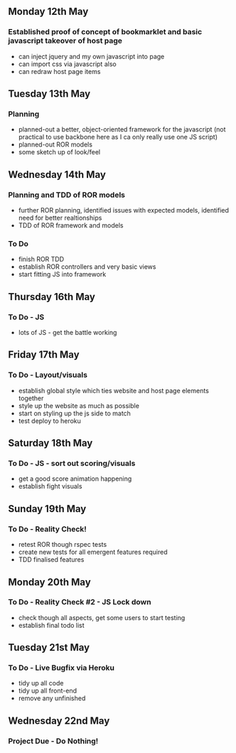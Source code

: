 ## Monday 12th May

### Established proof of concept of bookmarklet and basic javascript takeover of host page
- can inject jquery and my own javascript into page
- can import css via javascript also
- can redraw host page items

## Tuesday 13th May

### Planning
- planned-out a better, object-oriented framework for the javascript (not practical to use backbone here as I ca only really use one JS script)
- planned-out ROR models
- some sketch up of look/feel

## Wednesday 14th May

### Planning and TDD of ROR models
- further ROR planning, identified issues with expected models, identified need for better realtionships
- TDD of ROR framework and models

### To Do
- finish ROR TDD
- establish ROR controllers and very basic views
- start fitting JS into framework

## Thursday 16th May

### To Do - JS
- lots of JS - get the battle working

## Friday 17th May

### To Do - Layout/visuals
- establish global style which ties website and host page elements together
- style up the website as much as possible
- start on styling up the js side to match
- test deploy to heroku

## Saturday 18th May

### To Do - JS - sort out scoring/visuals
- get a good score animation happening
- establish fight visuals

## Sunday 19th May

### To Do - Reality Check!
- retest ROR though rspec tests
- create new tests for all emergent features required
- TDD finalised features

## Monday 20th May

### To Do - Reality Check #2 - JS Lock down
- check though all aspects, get some users to start testing
- establish final todo list

## Tuesday 21st May

### To Do - Live Bugfix via Heroku
- tidy up all code
- tidy up all front-end
- remove any unfinished

## Wednesday 22nd May

### Project Due - Do Nothing!

